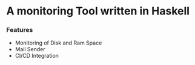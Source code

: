 # A monitoring Tool written in Haskell

### Features
- Monitoring of Disk and Ram Space
- Mail Sender
- CI/CD Integration
  
